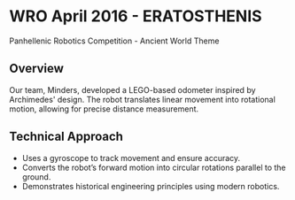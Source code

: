# WRO April 2016 - ERATOSTHENIS

Panhellenic Robotics Competition - Ancient World Theme
## Overview
Our team, Minders, developed a LEGO-based odometer inspired by Archimedes' design. The robot translates linear movement into rotational motion, allowing for precise distance measurement.

## Technical Approach
- Uses a gyroscope to track movement and ensure accuracy.
- Converts the robot’s forward motion into circular rotations parallel to the ground.
- Demonstrates historical engineering principles using modern robotics.
